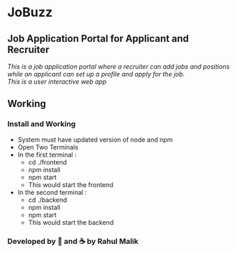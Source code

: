 # JoBuzz

## Job Application Portal for Applicant and Recruiter

*This is a job application portal where a recruiter can add jobs and positions while an applicant can set up a profile and apply for the job.*  
*This is a user interactive web app*  


## Working

### Install and Working

* System must have updated version of node and npm
* Open Two Terminals
* In the first terminal :   
    * cd ./frontend
    * npm install
    * npm start
    * This would start the frontend
* In the second terminal : 
    * cd ./backend
    * npm install
    * npm start
    * This would start the backend

### Developed by :green_heart: and :coffee: by Rahul Malik
